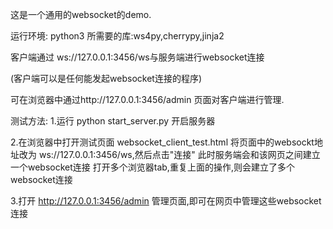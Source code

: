 这是一个通用的websocket的demo.

运行环境:
 python3
 所需要的库:ws4py,cherrypy,jinja2

客户端通过 ws://127.0.0.1:3456/ws与服务端进行websocket连接

(客户端可以是任何能发起websocket连接的程序)

可在浏览器中通过http://127.0.0.1:3456/admin 页面对客户端进行管理.

测试方法:
1.运行 python start_server.py 开启服务器

2.在浏览器中打开测试页面 websocket_client_test.html 
将页面中的websockt地址改为 ws://127.0.0.1:3456/ws,然后点击"连接"
此时服务端会和该网页之间建立一个websocket连接
打开多个浏览器tab,重复上面的操作,则会建立了多个websocket连接

3.打开 http://127.0.0.1:3456/admin 管理页面,即可在网页中管理这些websocket连接